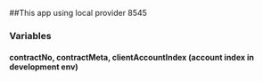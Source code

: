 ##This app using local provider 8545
### Variables
#### contractNo, contractMeta, clientAccountIndex (account index in development env)
